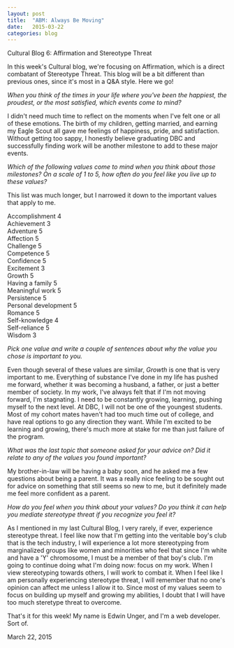 ```yaml
---
layout: post
title:  "ABM: Always Be Moving"
date:   2015-03-22
categories: blog
---
```


Cultural Blog 6: Affirmation and Stereotype Threat
  <p>
   In this week's Cultural blog, we're focusing on Affirmation, which is a direct combatant of Stereotype Threat. This blog will be a bit different than previous ones, since it's most in a Q&A style. Here we go!
  </p>
  <p>
   <em>When you think of the times in your life where you've been the happiest, the proudest, or the most satisfied, which events come to mind?</em>
  </p>
  <p>
   I didn't need much time to reflect on the moments when I've felt one or all of these emotions. The birth of my children, getting married, and earning my Eagle Scout all gave me feelings of happiness, pride, and satisfaction. Without getting too sappy, I honestly believe graduating DBC and successfully finding work will be another milestone to add to these major events.
  </p>
  <p>
   <em>Which of the following values come to mind when you think about those milestones? On a scale of 1 to 5, how often do you feel like you live up to these values?</em>
  </p>
  <p>
   This list was much longer, but I narrowed it down to the important values that apply to me.
  </p>
  <p>
   Accomplishment           4<br>
   Achievement              3<br>
   Adventure                5<br>
   Affection                5<br>
   Challenge                5<br>
   Competence               5<br>
   Confidence               5<br>
   Excitement               3<br>
   Growth                   5<br>
   Having a family          5<br>
   Meaningful work          5<br>
   Persistence              5<br>
   Personal development     5<br>
   Romance                  5<br>
   Self-knowledge           4<br>
   Self-reliance            5<br>
   Wisdom                   3<br>
  </p>
  <p>
   <em>Pick one value and write a couple of sentences about why the value you chose is important to you.</em>
  </p>
  <p>
   Even though several of these values are similar, <em>Growth</em> is one that is very important to me. Everything of substance I've done in my life has pushed me forward, whether it was becoming a husband, a father, or just a better member of society. In my work, I've always felt that if I'm not moving forward, I'm stagnating. I need to be constantly growing, learning, pushing myself to the next level. At DBC, I will not be one of the youngest students. Most of my cohort mates haven't had too much time out of college, and have real options to go any direction they want. While I'm excited to be learning and growing, there's much more at stake for me than just failure of the program.
  </p>
  <p>
   <em>What was the last topic that someone asked for your advice on? Did it relate to any of the values you found important?</em>
  </p>
  <p>
   My brother-in-law will be having a baby soon, and he asked me a few questions about being a parent. It was a really nice feeling to be sought out for advice on something that still seems so new to me, but it definitely made me feel more confident as a parent.
  </p>
  <p>
   <em>How do you feel when you think about your values? Do you think it can help you mediate stereotype threat if you recognize you feel it?</em>
  </p>
  <p>
   As I mentioned in my last Cultural Blog, I very rarely, if ever, experience stereotype threat. I feel like now that I'm getting into the veritable boy's club that is the tech industry, I will experience a lot more stereotyping from marginalized groups like women and minorities who feel that since I'm white and have a 'Y' chromosome, I must be a member of that boy's club. I'm going to continue doing what I'm doing now: focus on my work. When I view stereotyping towards others, I will work to combat it. When I feel like I am personally experiencing stereotype threat, I will remember that no one's opinion can affect me unless I allow it to. Since most of my values seem to focus on building up myself and growing my abilities, I doubt that I will have too much steretype threat to overcome.
  </p>
  <p>
   That's it for this week! My name is Edwin Unger, and I'm a web developer. Sort of.
  </p>

  <p class="date">March 22, 2015</p>